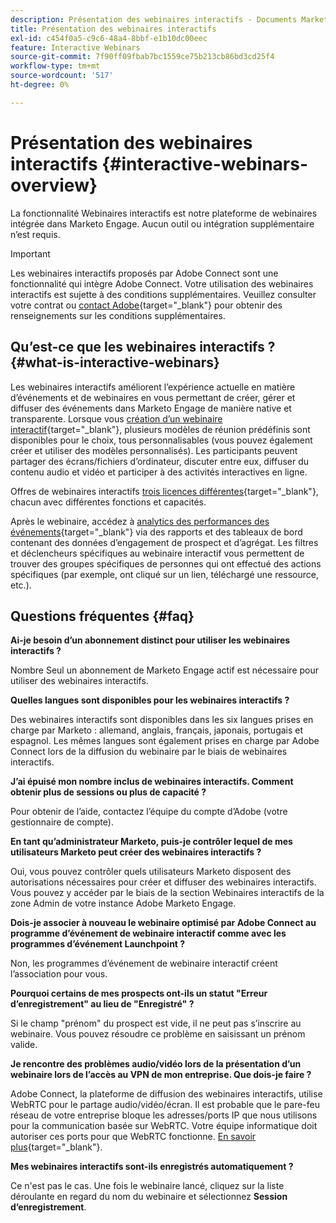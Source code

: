 ```yaml
---
description: Présentation des webinaires interactifs - Documents Marketo - Documentation du produit
title: Présentation des webinaires interactifs
exl-id: c454f0a5-c9c6-48a4-8bbf-e1b10dc00eec
feature: Interactive Webinars
source-git-commit: 7f90ff09fbab7bc1559ce75b213cb86bd3cd25f4
workflow-type: tm+mt
source-wordcount: '517'
ht-degree: 0%

---
```


# Présentation des webinaires interactifs {#interactive-webinars-overview}

La fonctionnalité Webinaires interactifs est notre plateforme de webinaires intégrée dans Marketo Engage. Aucun outil ou intégration supplémentaire n’est requis.

>[!IMPORTANT]
>
>Les webinaires interactifs proposés par Adobe Connect sont une fonctionnalité qui intègre Adobe Connect. Votre utilisation des webinaires interactifs est sujette à des conditions supplémentaires. Veuillez consulter votre contrat ou [contact Adobe](https://nation.marketo.com/t5/support/ct-p/Support){target="_blank"} pour obtenir des renseignements sur les conditions supplémentaires.

## Qu’est-ce que les webinaires interactifs ? {#what-is-interactive-webinars}

Les webinaires interactifs améliorent l’expérience actuelle en matière d’événements et de webinaires en vous permettant de créer, gérer et diffuser des événements dans Marketo Engage de manière native et transparente. Lorsque vous [création d’un webinaire interactif](/help/marketo/product-docs/demand-generation/events/interactive-webinars/create-an-interactive-webinar.md){target="_blank"}, plusieurs modèles de réunion prédéfinis sont disponibles pour le choix, tous personnalisables (vous pouvez également créer et utiliser des modèles personnalisés). Les participants peuvent partager des écrans/fichiers d’ordinateur, discuter entre eux, diffuser du contenu audio et vidéo et participer à des activités interactives en ligne.

Offres de webinaires interactifs [trois licences différentes](/help/marketo/product-docs/demand-generation/events/interactive-webinars/user-and-license-management.md){target="_blank"}, chacun avec différentes fonctions et capacités.

Après le webinaire, accédez à [analytics des performances des événements](/help/marketo/product-docs/demand-generation/events/interactive-webinars/event-workflows.md){target="_blank"} via des rapports et des tableaux de bord contenant des données d’engagement de prospect et d’agrégat. Les filtres et déclencheurs spécifiques au webinaire interactif vous permettent de trouver des groupes spécifiques de personnes qui ont effectué des actions spécifiques (par exemple, ont cliqué sur un lien, téléchargé une ressource, etc.).

## Questions fréquentes {#faq}

**Ai-je besoin d’un abonnement distinct pour utiliser les webinaires interactifs ?**

Nombre Seul un abonnement de Marketo Engage actif est nécessaire pour utiliser des webinaires interactifs.

**Quelles langues sont disponibles pour les webinaires interactifs ?**

Des webinaires interactifs sont disponibles dans les six langues prises en charge par Marketo : allemand, anglais, français, japonais, portugais et espagnol. Les mêmes langues sont également prises en charge par Adobe Connect lors de la diffusion du webinaire par le biais de webinaires interactifs.

**J’ai épuisé mon nombre inclus de webinaires interactifs. Comment obtenir plus de sessions ou plus de capacité ?**

Pour obtenir de l’aide, contactez l’équipe du compte d’Adobe (votre gestionnaire de compte).

**En tant qu’administrateur Marketo, puis-je contrôler lequel de mes utilisateurs Marketo peut créer des webinaires interactifs ?**

Oui, vous pouvez contrôler quels utilisateurs Marketo disposent des autorisations nécessaires pour créer et diffuser des webinaires interactifs. Vous pouvez y accéder par le biais de la section Webinaires interactifs de la zone Admin de votre instance Adobe Marketo Engage.

**Dois-je associer à nouveau le webinaire optimisé par Adobe Connect au programme d’événement de webinaire interactif comme avec les programmes d’événement Launchpoint ?**

Non, les programmes d’événement de webinaire interactif créent l’association pour vous.

**Pourquoi certains de mes prospects ont-ils un statut &quot;Erreur d’enregistrement&quot; au lieu de &quot;Enregistré&quot; ?**

Si le champ &quot;prénom&quot; du prospect est vide, il ne peut pas s’inscrire au webinaire. Vous pouvez résoudre ce problème en saisissant un prénom valide.

**Je rencontre des problèmes audio/vidéo lors de la présentation d’un webinaire lors de l’accès au VPN de mon entreprise. Que dois-je faire ?**

Adobe Connect, la plateforme de diffusion des webinaires interactifs, utilise WebRTC pour le partage audio/vidéo/écran. Il est probable que le pare-feu réseau de votre entreprise bloque les adresses/ports IP que nous utilisons pour la communication basée sur WebRTC. Votre équipe informatique doit autoriser ces ports pour que WebRTC fonctionne. [En savoir plus](https://helpx.adobe.com/in/adobe-connect/firewall-proxy-server-configuration-adobe-connect.html){target="_blank"}.

**Mes webinaires interactifs sont-ils enregistrés automatiquement ?**

Ce n&#39;est pas le cas. Une fois le webinaire lancé, cliquez sur la liste déroulante en regard du nom du webinaire et sélectionnez **Session d’enregistrement**.
